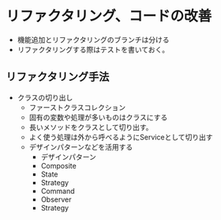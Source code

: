 # リファクタリング、コードの改善
* 機能追加とリファクタリングのブランチは分ける
* リファクタリングする際はテストを書いておく。


## リファクタリング手法
* クラスの切り出し
    * ファーストクラスコレクション
    * 固有の変数や処理が多いものはクラスにする
    * 長いメソッドをクラスとして切り出す。
    * よく使う処理は外から呼べるようにServiceとして切り出す
    * デザインパターンなどを活用する
        * デザインパターン
        * Composite
        * State
	    * Strategy
        * Command
	    * Observer
	    * Strategy